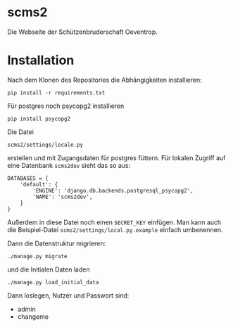 # scms2
Die Webseite der Schützenbruderschaft Oeventrop.

# Installation

Nach dem Klonen des Repositories die Abhängigkeiten installieren:

`pip install -r requirements.txt`

Für postgres noch psycopg2 installieren

`pip install psycopg2`

Die Datei

`scms2/settings/locale.py`

erstellen und mit Zugangsdaten für postgres füttern. Für lokalen Zugriff auf
eine Datenbank `scms2dev` sieht das so aus:

```
DATABASES = {
    'default': {
        'ENGINE': 'django.db.backends.postgresql_psycopg2',
        'NAME': 'scms2dev',
    }
}
```

Außerdem in diese Datei noch einen `SECRET_KEY` einfügen. Man kann auch die
Beispiel-Datei `scms2/settings/local.py.example` einfach umbenennen.

Dann die Datenstruktur migrieren:

`./manage.py migrate`

und die Initialen Daten laden

`./manage.py load_initial_data`


Dann loslegen, Nutzer und Passwort sind:
- admin
- changeme
